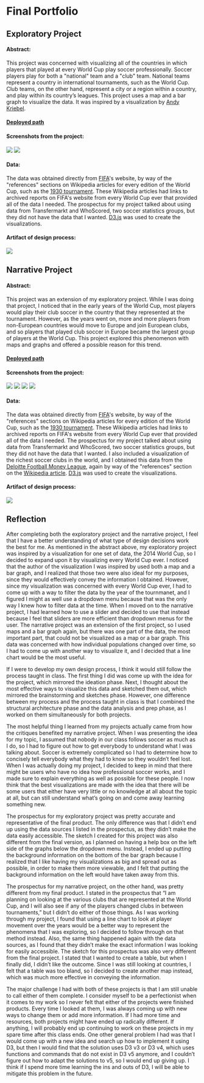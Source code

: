 # Final Portfolio

## Exploratory Project

#### Abstract: 

This project was concerned with visualizing all of the countries in which players that played at every World Cup play soccer professionally. Soccer players play for both a "national" team and a "club" team. National teams represent a country in international tournaments, such as the World Cup. Club teams, on the other hand, represent a city or a region within a country, and play within its country’s leagues. This project uses a map and a bar graph to visualize the data. It was inspired by a visualization by [Andy Kriebel](https://public.tableau.com/profile/andy.kriebel#!/vizhome/WorldCupPlayers/WorldCup).

#### [Deployed path](https://rhossain23.github.io/worldCupCountries/)

#### Screenshots from the project:
![](exploratoryScreenshot1.png)
![](exploratoryScreenshot2.png)

#### Data: 

The data was obtained directly from [FIFA](https://www.fifa.com/)'s website, by way of the "references" sections on Wikipedia articles for every edition of the World Cup, such as the [1930 tournament](https://en.wikipedia.org/wiki/1930_FIFA_World_Cup_squads#References). These Wikipedia articles had links to archived reports on FIFA's website from every World Cup ever that provided all of the data I needed. The prospectus for my project talked about using data from Transfermarkt and WhoScored, two soccer statistics groups, but they did not have the data that I wanted. [D3.js](https://github.com/d3/d3/wiki) was used to create the visualizations.

#### Artifact of design process: 
![](exploratorySketch.png)

## Narrative Project

#### Abstract: 

This project was an extension of my exploratory project. While I was doing that project, I noticed that in the early years of the World Cup, most players would play their club soccer in the country that they represented at the tournament. However, as the years went on, more and more players from non-European countries would move to Europe and join European clubs, and so players that played club soccer in Europe became the largest group of players at the World Cup. This project explored this phenomenon with maps and graphs and offered a possible reason for this trend. 

#### [Deployed path](https://rhossain23.github.io/worldCupCountries/)

#### Screenshots from the project:
![](narrativeScreenshot1.png)
![](narrativeScreenshot2.png)
![](narrativeScreenshot3.png)
![](narrativeScreenshot4.png)

#### Data: 

The data was obtained directly from [FIFA](https://www.fifa.com/)'s website, by way of the "references" sections on Wikipedia articles for every edition of the World Cup, such as the [1930 tournament](https://en.wikipedia.org/wiki/1930_FIFA_World_Cup_squads#References). These Wikipedia articles had links to archived reports on FIFA's website from every World Cup ever that provided all of the data I needed. The prospectus for my project talked about using data from Transfermarkt and WhoScored, two soccer statistics groups, but they did not have the data that I wanted. I also included a visualization of the richest soccer clubs in the world, and I obtained this data from the [Deloitte Football Money League](https://www2.deloitte.com), again by way of the "references" section on the [Wikipedia article](https://en.wikipedia.org/wiki/Deloitte_Football_Money_League#References). [D3.js](https://github.com/d3/d3/wiki) was used to create the visualizations.

#### Artifact of design process: 
![](narrativeSketch.png)

## Reflection

After completing both the exploratory project and the narrative project, I feel that I have a better understanding of what type of design decisions work the best for me. As mentioned in the abstract above, my exploratory project was inspired by a visualization for one set of data, the 2014 World Cup, so I decided to expand upon it by visualizing every World Cup ever. I noticed that the author of the visualization I was inspired by used both a map and a bar graph, and I realized that those two were also ideal for my purposes, since they would effectively convey the information I obtained. However, since my visualization was concerned with every World Cup ever, I had to come up with a way to filter the data by the year of the tournmanet, and I figured I might as well use a dropdown menu because that was the only way I knew how to filter data at the time. When I moved on to the narrative project, I had learned how to use a slider and decided to use that instead because I feel that sliders are more efficient than dropdown menus for the user. The narrative project was an extension of the first project, so I used maps and a bar graph again, but there was one part of the data, the most important part, that could not be visualized as a map or a bar graph. This data was concerned with how individual populations changed over time, so I had to come up with another way to visualize it, and I decided that a line chart would be the most useful. 

If I were to develop my own design process, I think it would still follow the process taught in class. The first thing I did was come up with the idea for the project, which mirrored the ideation phase. Next, I thought about the most effective ways to visualize this data and sketched them out, which mirrored the brainstorming and sketches phase. However, one difference between my process and the process taught in class is that I combined the structural architecture phase and the data analysis and prep phase, as I worked on them simultaneously for both projects. 

The most helpful thing I learned from my projects actually came from how the critiques benefited my narrative project. When I was presenting the idea for my topic, I assumed that nobody in our class follows soccer as much as I do, so I had to figure out how to get everybody to understand what I was talking about. Soccer is extremely complicated so I had to determine how to concisely tell everybody what they had to know so they wouldn’t feel lost. When I was actually doing my project, I decided to keep in mind that there might be users who have no idea how professional soccer works, and I made sure to explain everything as well as possible for these people. I now think that the best visualizations are made with the idea that there will be some users that either have very little or no knowledge at all about the topic at all, but can still understand what’s going on and come away learning something new. 

The prospectus for my exploratory project was pretty accurate and representative of the final product. The only difference was that I didn’t end up using the data sources I listed in the prospectus, as they didn’t make the data easily accessible. The sketch I created for this project was also different from the final version, as I planned on having a help box on the left side of the graphs below the dropdown menu. Instead, I ended up putting the background information on the bottom of the bar graph because I realized that I like having my visualizations as big and spread out as possible, in order to make them more viewable, and I felt that putting the background information on the left would have taken away from this.

The prospectus for my narrative project, on the other hand, was pretty different from my final product. I stated in the prospectus that “I am planning on looking at the various clubs that are represented at the World Cup, and I will also see if any of the players changed clubs in between tournaments,” but I didn’t do either of those things. As I was working through my project, I found that using a line chart to look at player movement over the years would be a better way to represent the phenomena that I was exploring, so I decided to follow through on that method instead. Also, the same thing happened again with the data sources, as I found that they didn’t make the exact information I was looking for easily accessible. The sketch for this prospectus was also very different from the final project. I stated that I wanted to create a table, but when I finally did, I didn’t like the outcome. Since I was still looking at countries, I felt that a table was too bland, so I decided to create another map instead, which was much more effective in conveying the information.

The major challenge I had with both of these projects is that I am still unable to call either of them complete. I consider myself to be a perfectionist when it comes to my work so I never felt that either of the projects were finished products. Every time I looked at them, I was always coming up with new ways to change them or add more information. If I had more time and resources, both projects might have ended up radically different. If anything, I will probably end up continuing to work on these projects in my spare time after this class ends. One other general problem I had was that I would come up with a new idea and search up how to implement it using D3, but then I would find that the solution uses D3 v3 or D3 v4, which uses functions and commands that do not exist in D3 v5 anymore, and I couldn’t figure out how to adapt the solutions to v5, so I would end up giving up. I think if I spend more time learning the ins and outs of D3, I will be able to mitigate this problem in the future.
